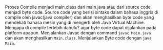 Proses Compile menjadi main.class dari main.java atau dari source code menjadi byte code.
Source code yang berisi sintaks dalam bahasa inggris di compile oleh javac(java compiler) dan akan menghasilkan byte code yang mendekati bahasa mesin yang di mengerti oleh Java Virtual Machine. Mengapa di compile terlebih dahulu? agar byte code dapat dijalankan pada platform apapun.
Menjalankan Javac dengan command `javac Main.java` dan akan menghasilkan `Main.class`.
Menjalankan Byte code dengan `java Main`.